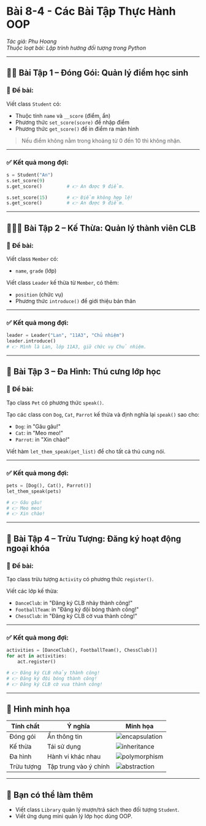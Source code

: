

# Bài 8-4 - Các Bài Tập Thực Hành OOP  
_Tác giả: Phu Hoang_  
_Thuộc loạt bài: Lập trình hướng đối tượng trong Python_

---

## 🧑‍🏫 Bài Tập 1 – Đóng Gói: Quản lý điểm học sinh

### 🚩 **Đề bài:**
Viết class `Student` có:
- Thuộc tính `name` và `__score` (điểm, ẩn)
- Phương thức `set_score(score)` để nhập điểm
- Phương thức `get_score()` để in điểm ra màn hình

> Nếu điểm không nằm trong khoảng từ 0 đến 10 thì không nhận.

---

### ✅ **Kết quả mong đợi:**

```python
s = Student("An")
s.set_score(9)
s.get_score()         # 👉 An được 9 điểm.

s.set_score(15)       # 👉 Điểm không hợp lệ!
s.get_score()         # 👉 An được 9 điểm.
```

---

## 👨‍👩‍👧 Bài Tập 2 – Kế Thừa: Quản lý thành viên CLB

### 🚩 **Đề bài:**
Viết class `Member` có:
- `name`, `grade` (lớp)

Viết class `Leader` kế thừa từ `Member`, có thêm:
- `position` (chức vụ)
- Phương thức `introduce()` để giới thiệu bản thân

---

### ✅ **Kết quả mong đợi:**

```python
leader = Leader("Lan", "11A3", "Chủ nhiệm")
leader.introduce()  
# 👉 Mình là Lan, lớp 11A3, giữ chức vụ Chủ nhiệm.
```

---

## 🐾 Bài Tập 3 – Đa Hình: Thú cưng lớp học

### 🚩 **Đề bài:**
Tạo class `Pet` có phương thức `speak()`.

Tạo các class con `Dog`, `Cat`, `Parrot` kế thừa và định nghĩa lại `speak()` sao cho:
- `Dog`: in "Gâu gâu!"
- `Cat`: in "Meo meo!"
- `Parrot`: in "Xin chào!"

Viết hàm `let_them_speak(pet_list)` để cho tất cả thú cưng nói.

---

### ✅ **Kết quả mong đợi:**

```python
pets = [Dog(), Cat(), Parrot()]
let_them_speak(pets)

# 👉 Gâu gâu!
# 👉 Meo meo!
# 👉 Xin chào!
```

---

## 🧠 Bài Tập 4 – Trừu Tượng: Đăng ký hoạt động ngoại khóa

### 🚩 **Đề bài:**
Tạo class trừu tượng `Activity` có phương thức `register()`.

Viết các lớp kế thừa:
- `DanceClub`: in "Đăng ký CLB nhảy thành công!"
- `FootballTeam`: in "Đăng ký đội bóng thành công!"
- `ChessClub`: in "Đăng ký CLB cờ vua thành công!"

---

### ✅ **Kết quả mong đợi:**

```python
activities = [DanceClub(), FootballTeam(), ChessClub()]
for act in activities:
    act.register()

# 👉 Đăng ký CLB nhảy thành công!
# 👉 Đăng ký đội bóng thành công!
# 👉 Đăng ký CLB cờ vua thành công!
```

---

## 🧩 Hình minh họa

| Tính chất | Ý nghĩa | Minh họa |
|----------|---------|----------|
| Đóng gói | Ẩn thông tin | ![encapsulation](https://upload.wikimedia.org/wikipedia/commons/thumb/2/21/Encapsulation.svg/300px-Encapsulation.svg.png) |
| Kế thừa | Tái sử dụng | ![inheritance](https://upload.wikimedia.org/wikipedia/commons/thumb/d/dc/OO_inheritance_fig1.svg/300px-OO_inheritance_fig1.svg.png) |
| Đa hình | Hành vi khác nhau | ![polymorphism](https://upload.wikimedia.org/wikipedia/commons/thumb/f/fb/Polymorphism.svg/300px-Polymorphism.svg.png) |
| Trừu tượng | Tập trung vào ý chính | ![abstraction](https://upload.wikimedia.org/wikipedia/commons/thumb/b/bf/Abstraction_layers.svg/300px-Abstraction_layers.svg.png) |

---

## 🧪 Bạn có thể làm thêm

- Viết class `Library` quản lý mượn/trả sách theo đối tượng `Student`.
- Viết ứng dụng mini quản lý lớp học dùng OOP.


